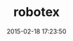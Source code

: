 ---
layout: post
title:  "robotex"
repo:   "chriskite/robotex"
date:   2015-02-18 17:23:50
gemurl: http://www.github.com/chriskite/robotex
---